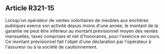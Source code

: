 Article R321-15
----
Lorsqu'un opérateur de ventes volontaires de meubles aux enchères publiques
exerce son activité depuis moins d'une année, le montant de la garantie ne peut
être inférieur au montant prévisionnel moyen des ventes mensuelles, taxes
comprises et net d'honoraires, pour l'exercice en cours. Ce montant prévisionnel
fait l'objet d'une déclaration par l'opérateur à l'assureur ou à la société de
cautionnement.

